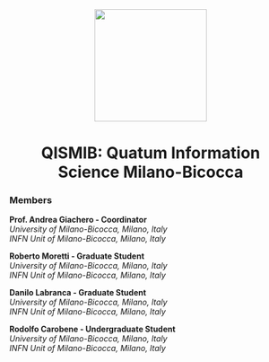 <div align="center">
<img src="https://avatars.githubusercontent.com/u/74980247?s=400&u=a88078be8d5dd965e43c0e9b4acaddccae1ad431&v=4" width="200">

# QISMIB: Quatum Information Science Milano-Bicocca

</div>

### Members
**Prof. Andrea Giachero - Coordinator**  
*University of Milano-Bicocca, Milano, Italy*  
*INFN Unit of Milano-Bicocca, Milano, Italy* 

**Roberto Moretti - Graduate Student**    
*University of Milano-Bicocca, Milano, Italy*  
*INFN Unit of Milano-Bicocca, Milano, Italy*

**Danilo Labranca - Graduate Student**  
*University of Milano-Bicocca, Milano, Italy*    
*INFN Unit of Milano-Bicocca, Milano, Italy* 

**Rodolfo Carobene - Undergraduate Student**   
*University of Milano-Bicocca, Milano, Italy*    
*INFN Unit of Milano-Bicocca, Milano, Italy* 
 
